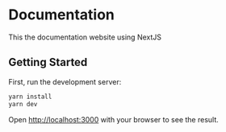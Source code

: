 # Documentation

This the documentation website using NextJS

## Getting Started

First, run the development server:

```bash
yarn install 
yarn dev
```

Open [http://localhost:3000](http://localhost:3000) with your browser to see the result.
